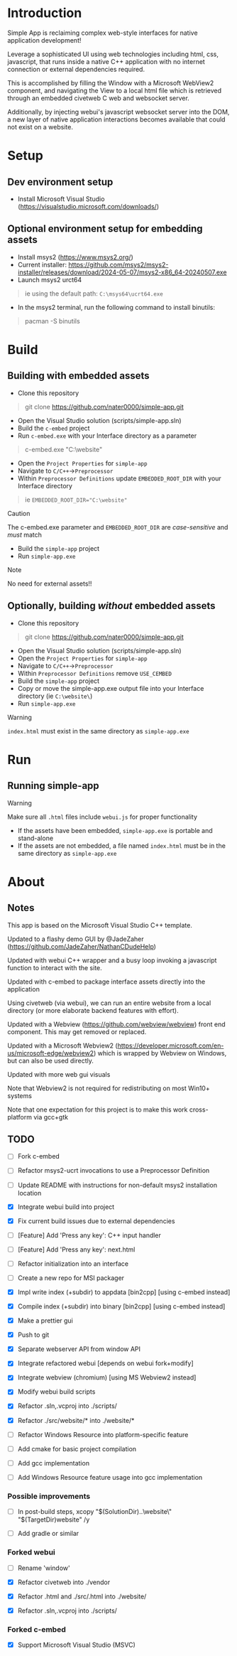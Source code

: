 # Introduction
Simple App is reclaiming complex web-style interfaces for native application development!

Leverage a sophisticated UI using web technologies including html, css, javascript, that runs inside a native C++ application with no internet connection or external dependencies required.

This is accomplished by filling the Window with a Microsoft WebView2 component, and navigating the View to a local html file which is retrieved through an embedded civetweb C web and websocket server.

Additionally, by injecting webui's javascript websocket server into the DOM, a new layer of native application interactions becomes available that could not exist on a website.


# Setup

## Dev environment setup
* Install Microsoft Visual Studio (https://visualstudio.microsoft.com/downloads/)

## Optional environment setup for embedding assets
* Install msys2 (https://www.msys2.org/)
* Current installer: https://github.com/msys2/msys2-installer/releases/download/2024-05-07/msys2-x86_64-20240507.exe
* Launch msys2 urct64 
 >ie using the default path: ``C:\msys64\ucrt64.exe``
* In the msys2 terminal, run the following command to install binutils: 
 >pacman -S binutils
 
# Build

## Building with embedded assets
* Clone this repository
 >git clone https://github.com/nater0000/simple-app.git
* Open the Visual Studio solution (scripts/simple-app.sln)
* Build the ``c-embed`` project
* Run ``c-embed.exe`` with your Interface directory as a parameter
 >c-embed.exe "C:\website"
* Open the ``Project Properties`` for ``simple-app``
* Navigate to ``C/C++``->``Preprocessor``
* Within ``Preprocessor Definitions`` update ``EMBEDDED_ROOT_DIR`` with your Interface directory
 >ie ``EMBEDDED_ROOT_DIR="C:\website"``

> [!CAUTION]
> The c-embed.exe parameter and ``EMBEDDED_ROOT_DIR`` are *case-sensitive* and *must* match
* Build the ``simple-app`` project
* Run ``simple-app.exe``
> [!NOTE]
> No need for external assets!!

## Optionally, building *without* embedded assets
* Clone this repository
 >git clone https://github.com/nater0000/simple-app.git
* Open the Visual Studio solution (scripts/simple-app.sln)
* Open the ``Project Properties`` for ``simple-app``
* Navigate to ``C/C++``->``Preprocessor``
* Within ``Preprocessor Definitions`` remove ``USE_CEMBED``
* Build the ``simple-app`` project
* Copy or move the simple-app.exe output file into your Interface directory (ie ``C:\website\``)
* Run ``simple-app.exe``
> [!WARNING]
> ``index.html`` must exist in the same directory as ``simple-app.exe``

# Run

## Running simple-app
> [!WARNING]
> Make sure all ``.html`` files include ``webui.js`` for proper functionality
> <script src="webui.js"></script>
* If the assets have been embedded, ``simple-app.exe`` is portable and stand-alone
* If the assets are not embedded, a file named ``index.html`` must be in the same directory as ``simple-app.exe``

# About

## Notes
This app is based on the Microsoft Visual Studio C++ template.

Updated to a flashy demo GUI by @JadeZaher (https://github.com/JadeZaher/NathanCDudeHelp)

Updated with webui C++ wrapper and a busy loop invoking a javascript function to interact with the site.

Updated with c-embed to package interface assets directly into the application

Using civetweb (via webui), we can run an entire website from a local directory (or more elaborate backend features with effort).

Updated with a Webview (https://github.com/webview/webview) front end component. This may get removed or replaced.

Updated with a Microsoft Webview2 (https://developer.microsoft.com/en-us/microsoft-edge/webview2) which is wrapped by Webview on Windows, but can also be used directly.

Updated with more web gui visuals

Note that Webview2 is not required for redistributing on most Win10+ systems

Note that one expectation for this project is to make this work cross-platform via gcc+gtk


## TODO
- [ ] Fork c-embed
- [ ] Refactor msys2-ucrt invocations to use a Preprocessor Definition
- [ ] Update README with instructions for non-default msys2 installation location
- [x] Integrate webui build into project
- [x] Fix current build issues due to external dependencies
- [ ] [Feature] Add 'Press any key': C++ input handler
- [ ] [Feature] Add 'Press any key': next.html
- [ ] Refactor initialization into an interface
- [ ] Create a new repo for MSI packager
- [x] Impl write index (+subdir) to appdata [bin2cpp] [using c-embed instead]
- [x] Compile index (+subdir) into binary [bin2cpp] [using c-embed instead]
- [x] Make a prettier gui
- [x] Push to git
- [x] Separate webserver API from window API
- [x] Integrate refactored webui [depends on webui fork+modify]
- [x] Integrate webview (chromium) [using MS Webview2 instead]
- [x] Modify webui build scripts
- [x] Refactor .sln,.vcproj into ./scripts/
- [x] Refactor ./src/website/* into ./website/*
- [ ] Refactor Windows Resource into platform-specific feature
- [ ] Add cmake for basic project compilation
- [ ] Add gcc implementation
- [ ] Add Windows Resource feature usage into gcc implementation


### Possible improvements
- [ ] In post-build steps, xcopy "$(SolutionDir)..\website\" "$(TargetDir)website\" /y
- [ ] Add gradle or similar


### Forked webui
- [ ] Rename 'window'
- [x] Refactor civetweb into ./vendor
- [x] Refactor .html and ./src/.html into ./website/
- [x] Refactor .sln,.vcproj into ./scripts/


### Forked c-embed
- [x] Support Microsoft Visual Studio (MSVC)
